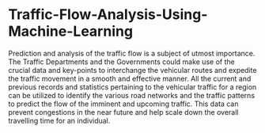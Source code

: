# Traffic-Flow-Analysis-Using-Machine-Learning
Prediction and analysis of the traffic flow is a subject of utmost importance. The Traffic Departments and the Governments could make use of the crucial data and key-points to interchange the vehicular routes and expedite the traffic movement in a smooth and effective manner. All the current and previous records and statistics pertaining to the vehicular traffic for a region can be utilized to identify the various road networks and the traffic patterns to predict the flow of the imminent and upcoming traffic. This data can prevent congestions in the near future and help scale down the overall travelling time for an individual. 
